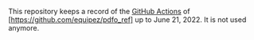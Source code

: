 This repository keeps a record of the [GitHub Actions](https://github.com/equipez/gitpersonal/actions) of [https://github.com/equipez/pdfo_ref] up to June 21, 2022. It is not used anymore.
